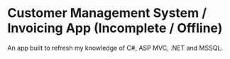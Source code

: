 # Customer Management System / Invoicing App (Incomplete / Offline)

An app built to refresh my knowledge of C#, ASP MVC, .NET and MSSQL.